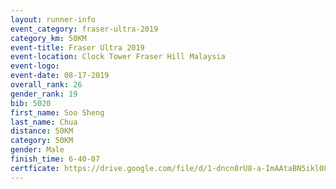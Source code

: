 ```yaml
---
layout: runner-info 
event_category: fraser-ultra-2019 
category_km: 50KM 
event-title: Fraser Ultra 2019 
event-location: Clock Tower Fraser Hill Malaysia 
event-logo: 
event-date: 08-17-2019 
overall_rank: 26
gender_rank: 19
bib: 5020
first_name: Soo Sheng
last_name: Chua
distance: 50KM
category: 50KM
gender: Male
finish_time: 6-40-07
certficate: https://drive.google.com/file/d/1-dncn0rU8-a-ImAAtaBN5ikl08gYyFxw/view?usp=sharing
---
```

